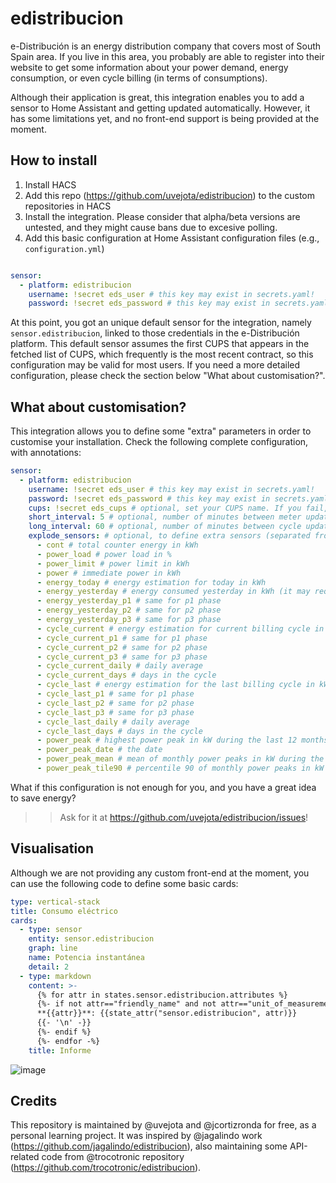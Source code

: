 # edistribucion
e-Distribución is an energy distribution company that covers most of South Spain area. If you live in this area, you probably are able to register into their website to get some information about your power demand, energy consumption, or even cycle billing (in terms of consumptions).

Although their application is great, this integration enables you to add a sensor to Home Assistant and getting updated automatically. However, it has some limitations yet, and no front-end support is being provided at the moment.

## How to install

1. Install HACS
2. Add this repo (https://github.com/uvejota/edistribucion) to the custom repositories in HACS
3. Install the integration. Please consider that alpha/beta versions are untested, and they might cause bans due to excesive polling.
4. Add this basic configuration at Home Assistant configuration files (e.g., `configuration.yml`)

``` yaml

sensor:
  - platform: edistribucion
    username: !secret eds_user # this key may exist in secrets.yaml!
    password: !secret eds_password # this key may exist in secrets.yaml!
```

At this point, you got an unique default sensor for the integration, namely `sensor.edistribucion`, linked to those credentials in the e-Distribución platform. This default sensor assumes the first CUPS that appears in the fetched list of CUPS, which frequently is the most recent contract, so this configuration may be valid for most users. If you need a more detailed configuration, please check the section below "What about customisation?".

## What about customisation?

This integration allows you to define some "extra" parameters in order to customise your installation. Check the following complete configuration, with annotations:

``` yaml
sensor:
  - platform: edistribucion
    username: !secret eds_user # this key may exist in secrets.yaml!
    password: !secret eds_password # this key may exist in secrets.yaml!
    cups: !secret eds_cups # optional, set your CUPS name. If you fail, it will select the first CUPS like by default
    short_interval: 5 # optional, number of minutes between meter updates (those that contain immediate lectures from your counter)
    long_interval: 60 # optional, number of minutes between cycle updates (those that contain immediate lectures from your counter)
    explode_sensors: # optional, to define extra sensors (separated from sensor.edistribucion) with the names and content specified below
      - cont # total counter energy in kWh
      - power_load # power load in %
      - power_limit # power limit in kWh
      - power # immediate power in kWh
      - energy_today # energy estimation for today in kWh
      - energy_yesterday # energy consumed yesterday in kWh (it may require a few hours to reflect the accumulated energy)
      - energy_yesterday_p1 # same for p1 phase
      - energy_yesterday_p2 # same for p2 phase
      - energy_yesterday_p3 # same for p3 phase
      - cycle_current # energy estimation for current billing cycle in kWh (it may require a few hours to reflect the accumulated energy)
      - cycle_current_p1 # same for p1 phase
      - cycle_current_p2 # same for p2 phase
      - cycle_current_p3 # same for p3 phase
      - cycle_current_daily # daily average
      - cycle_current_days # days in the cycle
      - cycle_last # energy estimation for the last billing cycle in kWh (it may require a few hours to reflect the accumulated energy)
      - cycle_last_p1 # same for p1 phase
      - cycle_last_p2 # same for p2 phase
      - cycle_last_p3 # same for p3 phase
      - cycle_last_daily # daily average
      - cycle_last_days # days in the cycle
      - power_peak # highest power peak in kW during the last 12 months
      - power_peak_date # the date
      - power_peak_mean # mean of monthly power peaks in kW during the last 12 months
      - power_peak_tile90 # percentile 90 of monthly power peaks in kW during the last 12 months
```

What if this configuration is not enough for you, and you have a great idea to save energy? 
>> Ask for it at https://github.com/uvejota/edistribucion/issues!

## Visualisation

Although we are not providing any custom front-end at the moment, you can use the following code to define some basic cards:

``` yaml
type: vertical-stack
title: Consumo eléctrico
cards:
  - type: sensor
    entity: sensor.edistribucion
    graph: line
    name: Potencia instantánea
    detail: 2
  - type: markdown
    content: >-
      {% for attr in states.sensor.edistribucion.attributes %}
      {%- if not attr=="friendly_name" and not attr=="unit_of_measurement"  and not attr=="icon" -%}
      **{{attr}}**: {{state_attr("sensor.edistribucion", attr)}}
      {{- '\n' -}}
      {%- endif %}
      {%- endfor -%}
    title: Informe
```

![image](https://github.com/uvejota/edistribucion/blob/master/docs/captures/20210615_capture.PNG)


## Credits

This repository is maintained by @uvejota and @jcortizronda for free, as a personal learning project. It was inspired by @jagalindo work (https://github.com/jagalindo/edistribucion), also maintaining some API-related code from @trocotronic repository (https://github.com/trocotronic/edistribucion).
